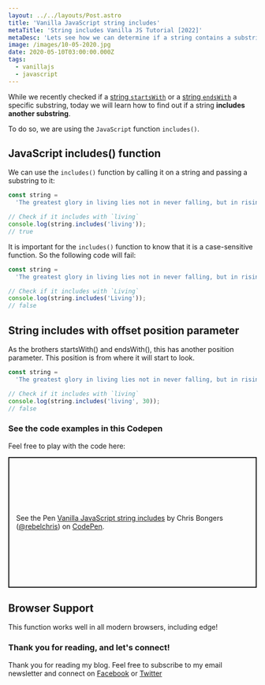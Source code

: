 ```yaml
---
layout: ../../layouts/Post.astro
title: 'Vanilla JavaScript string includes'
metaTitle: 'String includes Vanilla JS Tutorial [2022]'
metaDesc: 'Lets see how we can determine if a string contains a substring in JavaScript'
image: /images/10-05-2020.jpg
date: 2020-05-10T03:00:00.000Z
tags:
  - vanillajs
  - javascript
---
```


While we recently checked if a [string `startsWith`](https://daily-dev-tips.com/posts/vanilla-javascript-string-startswith/) or a [string `endsWith`](https://daily-dev-tips.com/posts/vanilla-javascript-string-endswith/) a specific substring, today we will learn how to find out if a string **includes another substring**.

To do so, we are using the `JavaScript` function `includes()`.

## JavaScript includes() function

We can use the `includes()` function by calling it on a string and passing a substring to it:

```js
const string =
  'The greatest glory in living lies not in never falling, but in rising every time we fall.';

// Check if it includes with `living`
console.log(string.includes('living'));
// true
```

It is important for the `includes()` function to know that it is a case-sensitive function. So the following code will fail:

```js
const string =
  'The greatest glory in living lies not in never falling, but in rising every time we fall.';

// Check if it includes with `Living`
console.log(string.includes('Living'));
// false
```

## String includes with offset position parameter

As the brothers startsWith() and endsWith(), this has another position parameter. This position is from where it will start to look.

```js
const string =
  'The greatest glory in living lies not in never falling, but in rising every time we fall.';

// Check if it includes with `living`
console.log(string.includes('living', 30));
// false
```

### See the code examples in this Codepen

Feel free to play with the code here:

<p class="codepen" data-height="265" data-theme-id="dark" data-default-tab="js,result" data-user="rebelchris" data-slug-hash="eYprJZd" style="height: 265px; box-sizing: border-box; display: flex; align-items: center; justify-content: center; border: 2px solid; margin: 1em 0; padding: 1em;" data-pen-title="Vanilla JavaScript string includes">
  <span>See the Pen <a href="https://codepen.io/rebelchris/pen/eYprJZd">
  Vanilla JavaScript string includes</a> by Chris Bongers (<a href="https://codepen.io/rebelchris">@rebelchris</a>)
  on <a href="https://codepen.io">CodePen</a>.</span>
</p>
<script async src="https://static.codepen.io/assets/embed/ei.js"></script>

## Browser Support

This function works well in all modern browsers, including edge!

### Thank you for reading, and let's connect!

Thank you for reading my blog. Feel free to subscribe to my email newsletter and connect on [Facebook](https://www.facebook.com/DailyDevTipsBlog) or [Twitter](https://twitter.com/DailyDevTips1)
